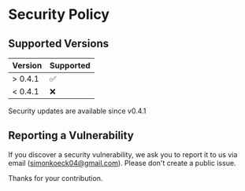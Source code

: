 # Security Policy

## Supported Versions

| Version | Supported          |
| ------- | ------------------ |
| > 0.4.1 | :white_check_mark: |
| < 0.4.1 | :x:                |

Security updates are available since v0.4.1

## Reporting a Vulnerability

If you discover a security vulnerability, we ask you to report it to us via email ([simonkoeck04@gmail.com](mailto:simonkoeck04@gmail.com)). Please don't create a public issue.

Thanks for your contribution.
